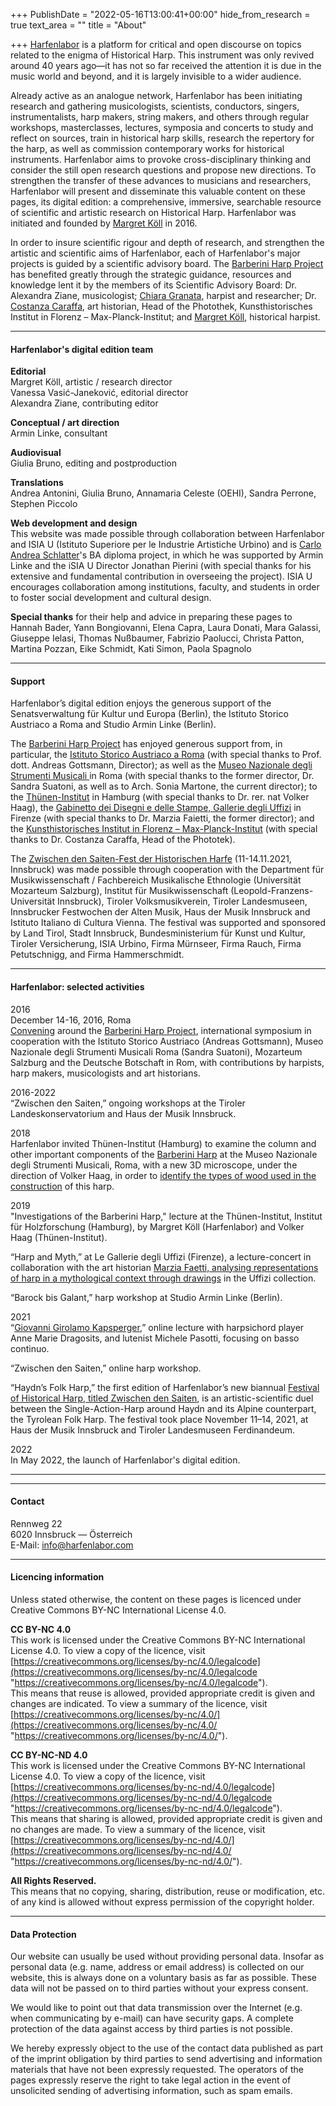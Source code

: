 +++
PublishDate = "2022-05-16T13:00:41+00:00"
hide_from_research = true
text_area = ""
title = "About"

+++
[Harfenlabor](https://www.harfenlabor.com/) is a platform for critical and open discourse on topics related to the enigma of Historical Harp. This instrument was only revived around 40 years ago—it has not so far received the attention it is due in the music world and beyond, and it is largely invisible to a wider audience.

Already active as an analogue network, Harfenlabor has been initiating research and gathering musicologists, scientists, conductors, singers, instrumentalists, harp makers, string makers, and others through regular workshops, masterclasses, lectures, symposia and concerts to study and reflect on sources, train in historical harp skills, research the repertory for the harp, as well as commission contemporary works for historical instruments. Harfenlabor aims to provoke cross-disciplinary thinking and consider the still open research questions and propose new directions. To strengthen the transfer of these advances to musicians and researchers, Harfenlabor will present and disseminate this valuable content on these pages, its digital edition: a comprehensive, immersive, searchable resource of scientific and artistic research on Historical Harp. Harfenlabor was initiated and founded by [Margret Köll](www.margretkoell.com) in 2016.

In order to insure scientific rigour and depth of research, and strengthen the artistic and scientific aims of Harfenlabor, each of Harfenlabor's major projects is guided by a scientific advisory board. The [Barberini Harp Project](https://www.harfenlabor.com/projects/barberini/) has benefited greatly through the strategic guidance, resources and knowledge lent it by the members of its Scientific Advisory Board: Dr. Alexandra Ziane, musicologist; [Chiara Granata](https://www.chiaragranata.com/), harpist and researcher; Dr. [Costanza Caraffa](https://www.khi.fi.it/en/institut/mitarbeiter/caraffa-costanza.php), art historian, Head of the Photothek, Kunsthistorisches Institut in Florenz – Max-Planck-Institut; and [Margret Köll](https://margretkoell.com), historical harpist.

***

#### Harfenlabor's digital edition team

**Editorial**  
Margret Köll, artistic / research director  
Vanessa Vasić-Janeković, editorial director  
Alexandra Ziane, contributing editor

**Conceptual / art direction**  
Armin Linke, consultant

**Audiovisual**  
Giulia Bruno, editing and postproduction

**Translations**  
Andrea Antonini, Giulia Bruno, Annamaria Celeste (OEHI), Sandra Perrone, Stephen Piccolo

**Web development and design**  
This website was made possible through collaboration between Harfenlabor and ISIA U (Istituto Superiore per le Industrie Artistiche Urbino) and is [Carlo Andrea Schlatter](www.schlatterca.com)'s BA diploma project, in which he was supported by Armin Linke and the iSIA U Director Jonathan Pierini (with special thanks for his extensive and fundamental contribution in overseeing the project). ISIA U encourages collaboration among institutions, faculty, and students in order to foster social development and cultural design.

**Special thanks** for their help and advice in preparing these pages to Hannah Bader, Yann Bongiovanni, Elena Capra, Laura Donati, Mara Galassi, Giuseppe Ielasi, Thomas Nußbaumer, Fabrizio Paolucci, Christa Patton, Martina Pozzan, Eike Schmidt, Kati Simon, Paola Spagnolo

***

#### **Support**

Harfenlabor’s digital edition enjoys the generous support of the Senatsverwaltung für Kultur und Europa (Berlin), the Istituto Storico Austriaco a Roma and Studio Armin Linke (Berlin).

The [Barberini Harp Project](https://www.harfenlabor.com/projects/barberini/) has enjoyed generous support from, in particular, the [Istituto Storico Austriaco a Roma](https://www.austriacult.roma.it/istituto-storico-austriaco/) (with special thanks to Prof. dott. Andreas Gottsmann, Director); as well as the [Museo Nazionale degli Strumenti Musicali ](http://museostrumentimusicali.beniculturali.it) in Roma (with special thanks to the former director, Dr. Sandra Suatoni, as well as to Arch. Sonia Martone, the current director); to the [Thünen-Institut](https://www.thuenen.de/) in Hamburg (with special thanks to Dr. rer. nat Volker Haag), the [Gabinetto dei Disegni e delle Stampe, Gallerie degli Uffizi](https://www.uffizi.it/en/the-uffizi/prints-and-drawings) in Firenze (with special thanks to Dr. Marzia Faietti, the former director); and the [Kunsthistorisches Institut in Florenz – Max-Planck-Institut](https://www.khi.fi.it/) (with special thanks to Dr. Costanza Caraffa, Head of the Phototek).

The [Zwischen den Saiten-Fest der Historischen Harfe](https://www.harfenlabor.com/news/between-the-strings-festival-of-historical-harp-first-edition-haydn-s-folk-harp/) (11-14.11.2021, Innsbruck) was made possible through cooperation with the Department für Musikwissenschaft / Fachbereich Musikalische Ethnologie (Universität Mozarteum Salzburg), Institut für Musikwissenschaft (Leopold-Franzens-Universität Innsbruck), Tiroler Volksmusikverein, Tiroler Landesmuseen, Innsbrucker Festwochen der Alten Musik, Haus der Musik Innsbruck and Istituto Italiano di Cultura Vienna. The festival was supported and sponsored by Land Tirol, Stadt Innsbruck, Bundesministerium für Kunst und Kultur, Tiroler Versicherung, ISIA Urbino, Firma Mürnseer, Firma Rauch, Firma Petutschnigg, and Firma Hammerschmidt.

***

#### **Harfenlabor: selected activities**

2016  
December 14-16, 2016, Roma  
[Convening](https://www.harfenlabor.com/projects/bhpconvening/) around the [Barberini Harp Project](https://www.harfenlabor.com/projects/barberini/), international symposium in cooperation with the Istituto Storico Austriaco (Andreas Gottsmann), Museo Nazionale degli Strumenti Musicali Roma (Sandra Suatoni), Mozarteum Salzburg and the Deutsche Botschaft in Rom, with contributions by harpists, harp makers, musicologists and art historians.

2016-2022  
“Zwischen den Saiten,” ongoing workshops at the Tiroler Landeskonservatorium and Haus der Musik Innsbruck.

2018  
Harfenlabor invited Thünen-Institut (Hamburg) to examine the column and other important components of the [Barberini Harp](https://www.harfenlabor.com/research/the-barberini-harp/) at the Museo Nazionale degli Strumenti Musicali, Roma, with a new 3D microscope, under the direction of Volker Haag, in order to [identify the types of wood used in the construction](https://www.harfenlabor.com/research/barberini-harp-wood-species-identification/) of this harp.

2019  
"Investigations of the Barberini Harp," lecture at the Thünen-Institut, Institut für Holzforschung (Hamburg), by Margret Köll (Harfenlabor) and Volker Haag (Thünen-Institut).

“Harp and Myth,” at Le Gallerie degli Uffizi (Firenze), a lecture-concert in collaboration with the art historian [Marzia Faetti, analysing representations of harp in a mythological context through drawings](https://www.harfenlabor.com/research/barberini-harp-project-interviews-marzia-faetti-two-souls-of-a-harp/) in the Uffizi collection.

“Barock bis Galant,” harp workshop at Studio Armin Linke (Berlin).

2021  
“[Giovanni Girolamo Kapsperger](https://www.harfenlabor.com/research/giovanni-girolamo-kapsberger/),” online lecture with harpsichord player Anne Marie Dragosits, and lutenist Michele Pasotti, focusing on basso continuo.

“Zwischen den Saiten,” online harp workshop.

“Haydn’s Folk Harp,” the first edition of Harfenlabor’s new biannual [Festival of Historical Harp, titled Zwischen den Saiten](https://www.harfenlabor.com/news/between-the-strings-festival-of-historical-harp-first-edition-haydn-s-folk-harp/), is an artistic-scientific duel between the Single-Action-Harp around Haydn and its Alpine counterpart, the Tyrolean Folk Harp. The festival took place November 11–14, 2021, at Haus der Musik Innsbruck and Tiroler Landesmuseen Ferdinandeum.

2022  
In May 2022, the launch of Harfenlabor's digital edition.

***

***

#### **Contact**

Rennweg 22  
6020 Innsbruck — Österreich  
E-Mail: [info@harfenlabor.com]()

***

#### **Licencing information**

Unless stated otherwise, the content on these pages is licenced under Creative Commons BY-NC International License 4.0.

**CC BY-NC 4.0**  
This work is licensed under the Creative Commons BY-NC International License 4.0. To view a copy of the licence, visit [https://creativecommons.org/licenses/by-nc/4.0/legalcode](https://creativecommons.org/licenses/by-nc/4.0/legalcode "https://creativecommons.org/licenses/by-nc/4.0/legalcode").  
This means that reuse is allowed, provided appropriate credit is given and changes are indicated. To view a summary of the licence, visit [https://creativecommons.org/licenses/by-nc/4.0/](https://creativecommons.org/licenses/by-nc/4.0/ "https://creativecommons.org/licenses/by-nc/4.0/").

**CC BY-NC-ND 4.0**  
This work is licensed under the Creative Commons BY-NC International License 4.0. To view a copy of the licence, visit [https://creativecommons.org/licenses/by-nc-nd/4.0/legalcode](https://creativecommons.org/licenses/by-nc-nd/4.0/legalcode "https://creativecommons.org/licenses/by-nc-nd/4.0/legalcode").  
This means that sharing is allowed, provided appropriate credit is given and no changes are made. To view a summary of the licence, visit [https://creativecommons.org/licenses/by-nc-nd/4.0/](https://creativecommons.org/licenses/by-nc-nd/4.0/ "https://creativecommons.org/licenses/by-nc-nd/4.0/").

**All Rights Reserved.**  
This means that no copying, sharing, distribution, reuse or modification, etc. of any kind is allowed without express permission of the copyright holder.

***

#### **Data Protection**

Our website can usually be used without providing personal data. Insofar as personal data (e.g. name, address or email address) is collected on our website, this is always done on a voluntary basis as far as possible. These data will not be passed on to third parties without your express consent.

We would like to point out that data transmission over the Internet (e.g. when communicating by e-mail) can have security gaps. A complete protection of the data against access by third parties is not possible.

We hereby expressly object to the use of the contact data published as part of the imprint obligation by third parties to send advertising and information materials that have not been expressly requested. The operators of the pages expressly reserve the right to take legal action in the event of unsolicited sending of advertising information, such as spam emails.